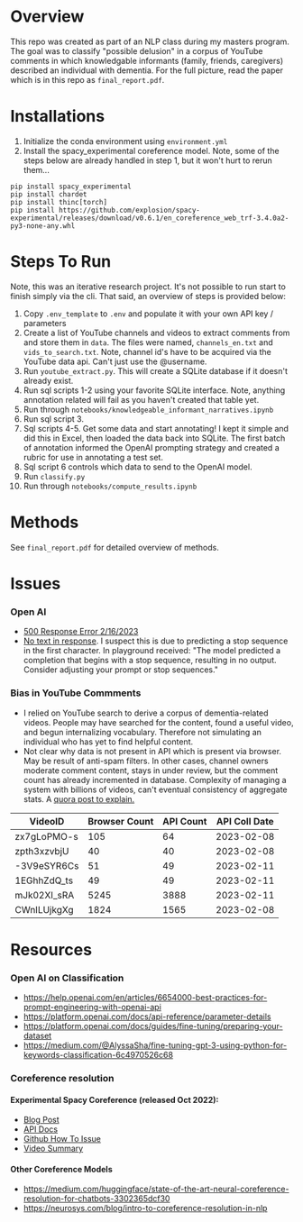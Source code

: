 # Overview
This repo was created as part of an NLP class during my masters program. The goal was to classify "possible delusion" in a corpus of YouTube comments in which knowledgable informants (family, friends, caregivers) described an individual with dementia. For the full picture, read the paper which is in this repo as `final_report.pdf`.

# Installations
1. Initialize the conda environment using `environment.yml`
2. Install the spacy_experimental coreference model. Note, some of the steps below are already handled in step 1, but it won't hurt to rerun them...
```
pip install spacy_experimental
pip install chardet
pip install thinc[torch]
pip install https://github.com/explosion/spacy-experimental/releases/download/v0.6.1/en_coreference_web_trf-3.4.0a2-py3-none-any.whl
```

# Steps To Run
Note, this was an iterative research project. It's not possible to run start to finish simply via the cli. That said, an overview of steps is provided below:

1. Copy `.env_template` to `.env` and populate it with your own API key / parameters
2. Create a list of YouTube channels and videos to extract comments from and store them in `data`. The files were named, `channels_en.txt` and `vids_to_search.txt`. Note, channel id's have to be acquired via the YouTube data api. Can't just use the @username.
3. Run `youtube_extract.py`. This will create a SQLite database if it doesn't already exist.
4. Run sql scripts 1-2 using your favorite SQLite interface. Note, anything annotation related will fail as you haven't created that table yet.
5. Run through `notebooks/knowledgeable_informant_narratives.ipynb`
6. Run sql script 3.
7. Sql scripts 4-5. Get some data and start annotating! I kept it simple and did this in Excel, then loaded the data back into SQLite. The first batch of annotation informed the OpenAI prompting strategy and created a rubric for use in annotating a test set.
8. Sql script 6 controls which data to send to the OpenAI model.
9. Run `classify.py`
10. Run through `notebooks/compute_results.ipynb`

# Methods
See `final_report.pdf` for detailed overview of methods.

# Issues
### Open AI
- [500 Response Error 2/16/2023](https://community.openai.com/t/continuous-gpt3-api-500-error-the-server-had-an-error-while-processing-your-request-sorry-about-that/42239/14)
- [No text in response](https://community.openai.com/t/empty-text-in-the-response-from-the-api-after-few-calls/2067/11). I suspect this is due to predicting a stop sequence in the first character. In playground received: "The model predicted a completion that begins with a stop sequence, resulting in no output. Consider adjusting your prompt or stop sequences."

### Bias in YouTube Commments
- I relied on YouTube search to derive a corpus of dementia-related videos. People may have searched for the content, found a useful video, and begun internalizing vocabulary. Therefore not simulating an individual who has yet to find helpful content.
- Not clear why data is not present in API which is present via browser. May be result of anti-spam filters. In other cases, channel owners moderate comment content, stays in under review, but the comment count has already incremented in database. Complexity of managing a system with billions of videos, can't eventual consistency of aggregate stats. A [quora post to explain.](https://www.quora.com/Why-do-the-comments-number-on-Youtube-sometimes-not-match-the-actual-ones-shown)

| VideoID | Browser Count | API Count | API Coll Date |
| ------- | ---------| -------- | ------- |
| zx7gLoPMO-s | 105 | 64 | 2023-02-08 |
| zpth3xzvbjU | 40 | 40 | 2023-02-08 |
| -3V9eSYR6Cs | 51 | 49 | 2023-02-11 |
| 1EGhhZdQ_ts | 49 | 49 | 2023-02-11 |
| mJk02XI_sRA | 5245 | 3888 |  2023-02-11 |
| CWnILUjkgXg | 1824 | 1565 | 2023-02-08 |

# Resources
### Open AI on Classification
- https://help.openai.com/en/articles/6654000-best-practices-for-prompt-engineering-with-openai-api
- https://platform.openai.com/docs/api-reference/parameter-details
- https://platform.openai.com/docs/guides/fine-tuning/preparing-your-dataset
- https://medium.com/@AlyssaSha/fine-tuning-gpt-3-using-python-for-keywords-classification-6c4970526c68

### Coreference resolution
#### Experimental Spacy Coreference (released Oct 2022):
- [Blog Post](https://explosion.ai/blog/coref)
- [API Docs](https://spacy.io/api/coref)
- [Github How To Issue](https://github.com/explosion/spaCy/discussions/11585)
- [Video Summary](https://www.youtube.com/watch?v=fio3BejnRsM)

#### Other Coreference Models
- https://medium.com/huggingface/state-of-the-art-neural-coreference-resolution-for-chatbots-3302365dcf30
- https://neurosys.com/blog/intro-to-coreference-resolution-in-nlp
